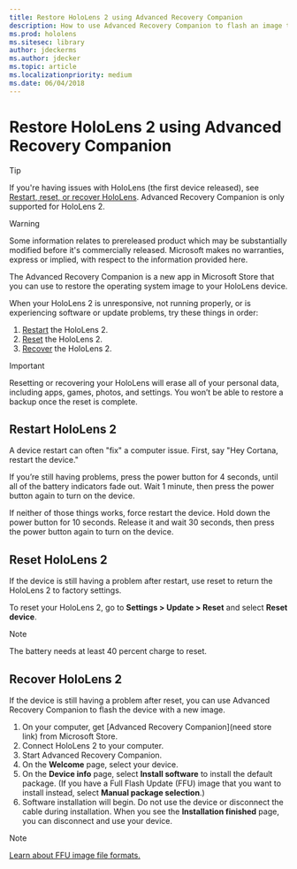 ```yaml
---
title: Restore HoloLens 2 using Advanced Recovery Companion 
description: How to use Advanced Recovery Companion to flash an image to HoloLens 2.
ms.prod: hololens
ms.sitesec: library
author: jdeckerms
ms.author: jdecker
ms.topic: article
ms.localizationpriority: medium
ms.date: 06/04/2018
---
```


# Restore HoloLens 2 using Advanced Recovery Companion

>[!TIP]
>If you're having issues with HoloLens (the first device released), see [Restart, reset, or recover HoloLens](https://support.microsoft.com/help/13452/hololens-restart-reset-or-recover-hololens). Advanced Recovery Companion is only supported for HoloLens 2.

>[!WARNING]
>Some information relates to prereleased product which may be substantially modified before it's commercially released. Microsoft makes no warranties, express or implied, with respect to the information provided here.

The Advanced Recovery Companion is a new app in Microsoft Store that you can use to restore the operating system image to your HoloLens device.

When your HoloLens 2 is unresponsive, not running properly, or is experiencing software or update problems, try these things in order:

1. [Restart](#restart-hololens) the HoloLens 2.
2. [Reset](#reset-hololens) the HoloLens 2.
3. [Recover](#recover-hololens) the HoloLens 2.

>[!IMPORTANT]
>Resetting or recovering your HoloLens will erase all of your personal data, including apps, games, photos, and settings. You won’t be able to restore a backup once the reset is complete.

## Restart HoloLens 2

A device restart can often "fix" a computer issue. First, say "Hey Cortana, restart the device."

If you’re still having problems, press the power button for 4 seconds, until all of the battery indicators fade out. Wait 1 minute, then press the power button again to turn on the device.

If neither of those things works, force restart the device. Hold down the power button for 10 seconds. Release it and wait 30 seconds, then press the power button again to turn on the device.

## Reset HoloLens 2

If the device is still having a problem after restart, use reset to return the HoloLens 2 to factory settings.

To reset your HoloLens 2, go to **Settings > Update > Reset** and select **Reset device**. 

>[!NOTE]
>The battery needs at least 40 percent charge to reset.

## Recover HoloLens 2

If the device is still having a problem after reset, you can use Advanced Recovery Companion to flash the device with a new image.

1. On your computer, get [Advanced Recovery Companion](need store link) from Microsoft Store.
2. Connect HoloLens 2 to your computer.
3. Start Advanced Recovery Companion.
4. On the **Welcome** page, select your device.
5. On the **Device info** page, select **Install software** to install the default package. (If you have a Full Flash Update (FFU) image that you want to install instead, select **Manual package selection**.)
6. Software installation will begin. Do not use the device or disconnect the cable during installation. When you see the **Installation finished** page, you can disconnect and use your device.

>[!NOTE]
>[Learn about FFU image file formats.](https://docs.microsoft.com/windows-hardware/manufacture/desktop/wim-vs-ffu-image-file-formats)